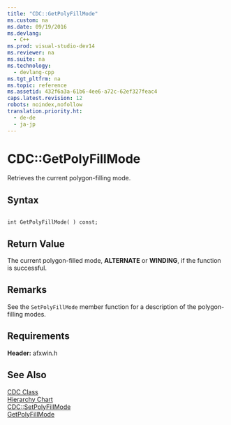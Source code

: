 ```yaml
---
title: "CDC::GetPolyFillMode"
ms.custom: na
ms.date: 09/19/2016
ms.devlang: 
  - C++
ms.prod: visual-studio-dev14
ms.reviewer: na
ms.suite: na
ms.technology: 
  - devlang-cpp
ms.tgt_pltfrm: na
ms.topic: reference
ms.assetid: 432f6a3a-61b6-4ee6-a72c-62ef327feac4
caps.latest.revision: 12
robots: noindex,nofollow
translation.priority.ht: 
  - de-de
  - ja-jp
---
```

# CDC::GetPolyFillMode
Retrieves the current polygon-filling mode.  
  
## Syntax  
  
```  
  
int GetPolyFillMode( ) const;  
```  
  
## Return Value  
 The current polygon-filled mode, **ALTERNATE** or **WINDING**, if the function is successful.  
  
## Remarks  
 See the `SetPolyFillMode` member function for a description of the polygon-filling modes.  
  
## Requirements  
 **Header:** afxwin.h  
  
## See Also  
 [CDC Class](../vs140/CDC-Class.md)   
 [Hierarchy Chart](../vs140/Hierarchy-Chart.md)   
 [CDC::SetPolyFillMode](../vs140/CDC--SetPolyFillMode.md)   
 [GetPolyFillMode](http://msdn.microsoft.com/library/windows/desktop/dd144910)